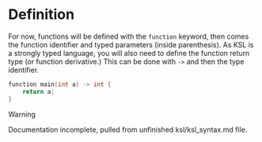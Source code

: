 # Definition

For now, functions will be defined with the `function` keyword,
then comes the function identifier and typed parameters (inside
parenthesis). As KSL is a strongly typed language, you will also
need to define the function return type (or function derivative.)
This can be done with `->` and then the type identifier.

```c
function main(int a) -> int {
	return a;
}
```

> [!WARNING]
> Documentation incomplete, pulled from unfinished ksl/ksl_syntax.md file.
